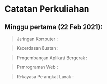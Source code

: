 # Catatan Perkuliahan

## Minggu pertama (22 Feb 2021):

>Jaringan Komputer :
  
> Kecerdasan Buatan :
  
> Pengembangan Aplikasi Bergerak :
  
> Pemrograman Web :
  
> Rekayasa Perangkat Lunak :
